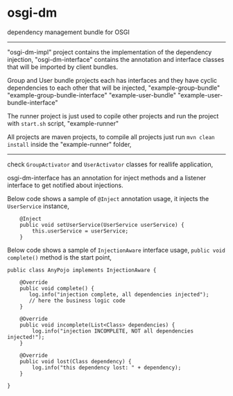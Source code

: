 # osgi-dm
dependency management bundle for OSGI

---

"osgi-dm-impl" project contains the implementation of the dependency injection, 
"osgi-dm-interface" contains the annotation and interface classes that will be imported by client bundles.

Group and User bundle projects each has interfaces and they have cyclic dependencies to each other that will be injected,
"example-group-bundle"
"example-group-bundle-interface"
"example-user-bundle"
"example-user-bundle-interface"

The runner project is just used to copile other projects and run the project with ```start.sh``` script,
"example-runner"

All projects are maven projects, to compile all projects just run ```mvn clean install``` inside the "example-runner" folder,

---

check ```GroupActivator``` and ```UserActivator``` classes for reallife application,


osgi-dm-interface has an annotation for inject methods and a listener interface to get notified about injections.

Below code shows a sample of ```@Inject``` annotation usage, it injects the ```UserService``` instance,
```
    @Inject
    public void setUserService(UserService userService) {
        this.userService = userService;
    }
```

Below code shows a sample of ```InjectionAware``` interface usage, ```public void complete()``` method is the start point,
```
public class AnyPojo implements InjectionAware {

    @Override
    public void complete() {
       log.info("injection complete, all dependencies injected");
       // here the business logic code
    }

    @Override
    public void incomplete(List<Class> dependencies) {
        log.info("injection INCOMPLETE, NOT all dependencies injected!");
    }

    @Override
    public void lost(Class dependency) {
        log.info("this dependency lost: " + dependency);
    }

}

```

